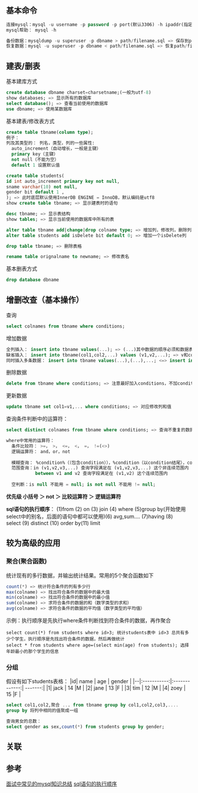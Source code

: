 ## 基本命令
```sql
连接mysql：mysql -u username -p password -p port(默认3306) -h ipaddr(指定的IP地址)
mysql帮助： mysql -h 

备份数据：mysqldump -u superuser -p dbname > path/filename.sql => 保存到path/filename.sql 中
恢复数据：mysql -u superuser -p dbname < path/filename.sql => 恢复path/filename.sql到数据库中
```
## 建表/删表 
基本建库方式
```sql
create database dbname charset=charsetname;(一般为utf-8)
show databases; => 显示所有的数据库
select database(); => 查看当前使用的数据库
use dbname; => 使用某数据库

```
基本建表/修改表方式
```sql
create table tbname(column type);
例子：
列及其类型的： 列名，类型，列的一些属性:
  auto_increment（自动增长，一般是主键） 
  primary key（主键）
  not null（不能为空）
  default 1 设置默认值

create table students(
id int auto_increment primary key not null, 
sname varchar(10) not null,
gender bit default 1 ,
); => 此时底层默认使用InnerDB ENGINE = InnoDB，默认编码是utf8 
show create table tbname; => 显示建表时的语句

desc tbname; => 显示表结构
show tables; => 显示当前使用的数据库中所有的表

alter table tbname add|change|drop colname type; => 增加列，修改列，删除列
alter table students add isDelete bit default 0; => 增加一个isDelete列

drop table tbname; => 删除表格

rename table orignalname to newname; => 修改表名
```

基本删表方式
```sql
drop database dbname
```


## 增删改查（基本操作）
查询
```sql
select colnames from tbname where conditions; 
```
增加数据
```sql
全列插入： insert into tbname values(...); => (...)其中数据的顺序必须和数据表的结构一致，每个列都要取到
缺省插入： insert into tbname(col1,col2,...) values (v1,v2,...); => v和col一一对应(顺序)
同时插入多条数据： insert into tbname values(...),(...),...; <=> insert into tbname(col1,col2,...) values(v1,v2,...),(v1,v2,...),...; =>在程序中用该方法可以提高插入数据的速度
```

删除数据
```sql
delete from tbname where conditions; => 注意最好加入conditions，不加conditions则会删除整张表中的数据
```

更新数据
```sql
update tbname set col1=v1,... where conditions; => 对应修改列和值
```

查询条件判断中的运算符：
```sql
select distinct colnames from tbname where conditions; => 查询不重复的数据 distinct,不同的colname用逗号分割

where中常用的运算符：
  条件比较符： >=， >， <=， <， =， !=(<>)
  逻辑运算符： and，or，not
  
  模糊查询： %condition%（（包含condition）），%condition（以condition结尾），condition%（以condition开头）,condition_（以condition开头且后面只包含一个字符，两个字符就是两个下划线）
  范围查询：in (v1,v2,v3,...) 查询字段满足在 (v1,v2,v3,...) 这个非连续范围内
           between v1 and v2 查询字段满足在 (v1,v2) 这个连续范围内
  
  空判断：is null 不能用 = null; is not null 不能用 != null;
```
**优先级 小括号 ＞ not ＞ 比较运算符 ＞ 逻辑运算符**

**sql语句的执行顺序**：
(1)from (2) on (3) join (4) where (5)group by(开始使用select中的别名，后面的语句中都可以使用)(6) avg,sum.... (7)having (8) select (9) distinct (10) order by(11) limit 

## 较为高级的应用
### 聚合(聚合函数)
统计现有的多行数据，并输出统计结果。常用的5个聚合函数如下
```sql
count(*) => 统计符合条件的列有多少行
max(colname) => 找出符合条件的数据中的最大值
min(colname) => 找出符合条件的数据中的最小值
sum(colname) => 求符合条件的数据的和（数字类型的求和）
avg(colname) => 求符合条件的数据的平均值（数字类型的平均值）
```
示例：执行顺序是先执行where条件判断找到符合条件的数据，再作聚合
```
select count(*) from students where id>3; 统计students表中 id>3 总共有多少个学生，执行顺序是先找出符合条件的数据，然后再做统计
select * from students where age=(select min(age) from students); 选择年龄最小的那个学生的信息
```
### 分组
假设有如下students表格：
|id| name        | age           | gender  |
|--|:-----------:|:-------------:| -------:|
|1| jack         | 14            |M    |
|2| jane         | 13            |F    |
|3| tim          | 12            |M    |
|4| zoey         | 15            |F    |

```sql
select col1,col2,聚合 ... from tbname group by col1,col2,col3,....
group by 将列中相同的值聚成一组

查询男女的总数：
select gender as sex,count(*) from students group by gender;
```



## 关联


## 参考
[面试中常见的mysql知识总结](https://blog.csdn.net/DERRANTCM/article/details/51534498)
[sql语句的执行顺序](https://blog.csdn.net/u014044812/article/details/51004754)
